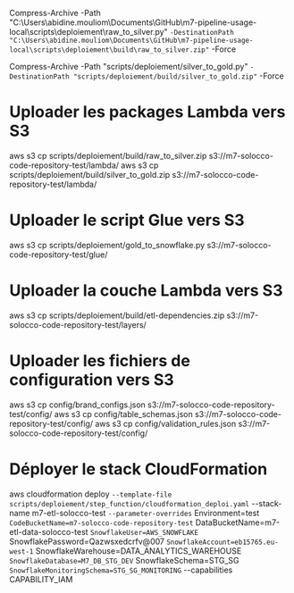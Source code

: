 Compress-Archive -Path "C:\Users\abidine.mouliom\Documents\GitHub\m7-pipeline-usage-local\scripts\deploiement\raw_to_silver.py" `
                 -DestinationPath "C:\Users\abidine.mouliom\Documents\GitHub\m7-pipeline-usage-local\scripts\deploiement\build\raw_to_silver.zip" `
                 -Force




Compress-Archive -Path "scripts/deploiement/silver_to_gold.py" `
                 -DestinationPath "scripts/deploiement/build/silver_to_gold.zip" `
                 -Force





# Uploader les packages Lambda vers S3
aws s3 cp scripts/deploiement/build/raw_to_silver.zip s3://m7-solocco-code-repository-test/lambda/
aws s3 cp scripts/deploiement/build/silver_to_gold.zip s3://m7-solocco-code-repository-test/lambda/

# Uploader le script Glue vers S3
aws s3 cp scripts/deploiement/gold_to_snowflake.py s3://m7-solocco-code-repository-test/glue/

# Uploader la couche Lambda vers S3
aws s3 cp scripts/deploiement/build/etl-dependencies.zip s3://m7-solocco-code-repository-test/layers/

# Uploader les fichiers de configuration vers S3
aws s3 cp config/brand_configs.json s3://m7-solocco-code-repository-test/config/
aws s3 cp config/table_schemas.json s3://m7-solocco-code-repository-test/config/
aws s3 cp config/validation_rules.json s3://m7-solocco-code-repository-test/config/




# Déployer le stack CloudFormation
aws cloudformation deploy `
  --template-file scripts/deploiement/step_function/cloudformation_deploi.yaml `
  --stack-name m7-etl-solocco-test `
  --parameter-overrides `
    Environment=test `
    CodeBucketName=m7-solocco-code-repository-test `
    DataBucketName=m7-etl-data-solocco-test `
    SnowflakeUser=AWS_SNOWFLAKE `
    SnowflakePassword=Qazwsxedcrfv@007 `
    SnowflakeAccount=eb15765.eu-west-1 `
    SnowflakeWarehouse=DATA_ANALYTICS_WAREHOUSE `
    SnowflakeDatabase=M7_DB_STG_DEV `
    SnowflakeSchema=STG_SG `
    SnowflakeMonitoringSchema=STG_SG_MONITORING `
  --capabilities CAPABILITY_IAM

